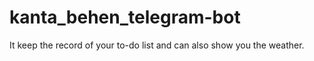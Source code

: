 # kanta_behen_telegram-bot
It keep the record of your to-do list and can also show you the weather. 
